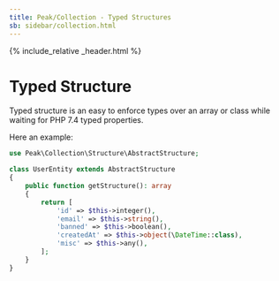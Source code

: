 ```yaml
---
title: Peak/Collection - Typed Structures
sb: sidebar/collection.html
---
```


{% include_relative _header.html %}

# Typed Structure

Typed structure is an easy to enforce types over an array or class while waiting for PHP 7.4 typed properties.

Here an example:

```php
use Peak\Collection\Structure\AbstractStructure;

class UserEntity extends AbstractStructure
{
    public function getStructure(): array
    {
        return [
            'id' => $this->integer(),
            'email' => $this->string(),        
            'banned' => $this->boolean(),
            'createdAt' => $this->object(\DateTime::class),
            'misc' => $this->any(),
        ];
    }
}

```